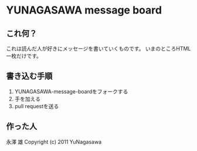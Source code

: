 # YUNAGASAWA message board
## これ何？

これは読んだ人が好きにメッセージを書いていくものです。
いまのところHTML一枚だけです。

## 書き込む手順

1.  YUNAGASAWA-message-boardをフォークする
2.  手を加える
3.  pull requestを送る

## 作った人

永澤 雄
Copyright (c) 2011 YuNagasawa